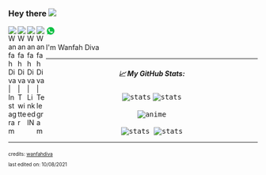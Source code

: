### Hey there <img src="https://media.giphy.com/media/hvRJCLFzcasrR4ia7z/giphy.gif" width="20px">
<a href="https://instagram.com/wanfahdiva">
  <img align="left" alt="Wanfah Diva | Instagram" width="19px" src="https://image.flaticon.com/icons/png/128/2111/2111463.png" />
</a>
<a href="https://twitter.com/wanfahdivaa">
  <img align="left" alt="Wanfah Diva | Twitter" width="19px" src="https://image.flaticon.com/icons/png/128/1409/1409937.png" />
</a>
<a href="https://www.linkedin.com/in/wanfahdiva">
  <img align="left" alt="Wanfah Diva | LinkedIN" width="19px" src="https://image.flaticon.com/icons/png/512/1383/1383262.png" />
</a>
<a href="https://web.facebook.com/wanfahdivaa/">
  <img align="left" alt="Wanfah Diva | Telegram" width="19px" src="https://image.flaticon.com/icons/png/512/1384/1384053.png" />
</a>
<a href="https://wa.link/rxc23y">
  <img align="left" alt="Wanfah Diva | Whatsapp" width="19px" src="https://github.com/appicons/Whatsapp/blob/master/icons/whatsapp_194x194.png" />
</a>
<br />
<br />
I'm Wanfah Diva

-----

<h5 align="center">
  
📈 **My GitHub Stats:**  

</h5>
<div align="center">
<kbd><img align="center" height="140em" width="380em" alt="stats" src="https://github-readme-stats.vercel.app/api?username=wanfahdiva&theme=react&include_all_commits=true&show_icons=true&hide_border=true&count_private=true&hide=issues" /></kbd>
<kbd><img align="center" height="140em" width="380em" alt="stats" src="https://github-readme-stats.vercel.app/api/top-langs/?username=wanfahdiva&theme=react&hide_border=true&layout=compact&langs_count=10&hide=html,css,php,javascript" />
</kbd>
</div>
<br />
<div align="center">
<kbd><img align="center" height="140em" alt="anime" src="https://c.tenor.com/RZ1Cq8RF_FwAAAAM/anime-crazy.gif" /></kbd>
</div>
<br />
<div align="center">
<kbd><img height="135em" width="380em" alt="stats" src="https://github-readme-streak-stats.herokuapp.com?user=wanfahdiva&theme=tokyonight_duo&hide_border=true&dates=27DDC9" />
</kbd>
<kbd><img height="135em" width="380em" alt="stats" src="https://activity-graph.herokuapp.com/graph?username=wanfahdiva&theme=react-dark&hide_title=true"></kbd>
</div>

-----

<sub><sup>credits: [wanfahdiva](https://github.com/wanfahdiva)</sup></sub> <br>
<sub><sup>last edited on: 10/08/2021</sup></sub>
